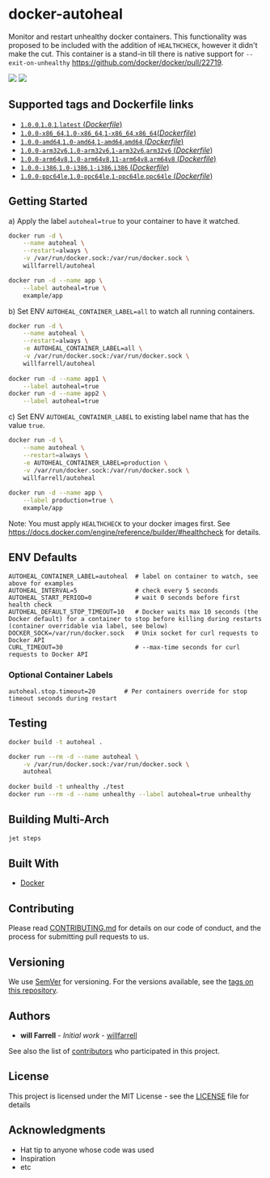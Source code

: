 # docker-autoheal

Monitor and restart unhealthy docker containers. 
This functionality was proposed to be included with the addition of `HEALTHCHECK`, however it didn't make the cut.
This container is a stand-in till there is native support for `--exit-on-unhealthy` https://github.com/docker/docker/pull/22719.

[![](https://img.shields.io/docker/pulls/willfarrell/autoheal.svg)](https://hub.docker.com/r/willfarrell/autoheal)  [![](https://images.microbadger.com/badges/image/willfarrell/autoheal.svg)](http://microbadger.com/images/willfarrell/autoheal)

## Supported tags and Dockerfile links
- [`1.0.0`,`1.0`,`1`,`latest` (*Dockerfile*)](https://github.com/willfarrell/docker-autoheal/blob/master/Dockerfile)
- [`1.0.0-x86_64`,`1.0-x86_64`,`1-x86_64`,`x86_64`(*Dockerfile*)](https://github.com/willfarrell/docker-autoheal/blob/master/Dockerfile)
- [`1.0.0-amd64`,`1.0-amd64`,`1-amd64`,`amd64` (*Dockerfile*)](https://github.com/willfarrell/docker-autoheal/blob/master/Dockerfile)
- [`1.0.0-arm32v6`,`1.0-arm32v6`,`1-arm32v6`,`arm32v6` (*Dockerfile*)](https://github.com/willfarrell/docker-autoheal/blob/master/Dockerfile)
- [`1.0.0-arm64v8`,`1.0-arm64v8`,`11-arm64v8`,`arm64v8` (*Dockerfile*)](https://github.com/willfarrell/docker-autoheal/blob/master/Dockerfile)
- [`1.0.0-i386`,`1.0-i386`,`1-i386`,`i386` (*Dockerfile*)](https://github.com/willfarrell/docker-autoheal/blob/master/Dockerfile)
- [`1.0.0-ppc64le`,`1.0-ppc64le`,`1-ppc64le`,`ppc64le` (*Dockerfile*)](https://github.com/willfarrell/docker-autoheal/blob/master/Dockerfile)

## Getting Started
a) Apply the label `autoheal=true` to your container to have it watched.

```bash
docker run -d \
    --name autoheal \
    --restart=always \
    -v /var/run/docker.sock:/var/run/docker.sock \
    willfarrell/autoheal

docker run -d --name app \
    --label autoheal=true \
    example/app
```

b) Set ENV `AUTOHEAL_CONTAINER_LABEL=all` to watch all running containers. 

```bash
docker run -d \
    --name autoheal \
    --restart=always \
    -e AUTOHEAL_CONTAINER_LABEL=all \
    -v /var/run/docker.sock:/var/run/docker.sock \
    willfarrell/autoheal
    
docker run -d --name app1 \
    --label autoheal=true
docker run -d --name app2 \
    --label autoheal=true
```

c) Set ENV `AUTOHEAL_CONTAINER_LABEL` to existing label name that has the value `true`.

```bash
docker run -d \
    --name autoheal \
    --restart=always \
    -e AUTOHEAL_CONTAINER_LABEL=production \
    -v /var/run/docker.sock:/var/run/docker.sock \
    willfarrell/autoheal
    
docker run -d --name app \
    --label production=true \
    example/app


```

Note: You must apply `HEALTHCHECK` to your docker images first. See https://docs.docker.com/engine/reference/builder/#healthcheck for details.

## ENV Defaults
```
AUTOHEAL_CONTAINER_LABEL=autoheal  # label on container to watch, see above for examples
AUTOHEAL_INTERVAL=5                # check every 5 seconds
AUTOHEAL_START_PERIOD=0            # wait 0 seconds before first health check
AUTOHEAL_DEFAULT_STOP_TIMEOUT=10   # Docker waits max 10 seconds (the Docker default) for a container to stop before killing during restarts (container overridable via label, see below)
DOCKER_SOCK=/var/run/docker.sock   # Unix socket for curl requests to Docker API
CURL_TIMEOUT=30                    # --max-time seconds for curl requests to Docker API
```

### Optional Container Labels
```
autoheal.stop.timeout=20        # Per containers override for stop timeout seconds during restart
```

## Testing
```bash
docker build -t autoheal .

docker run --rm -d --name autoheal \
    -v /var/run/docker.sock:/var/run/docker.sock \
    autoheal                                                                       
  
docker build -t unhealthy ./test  
docker run --rm -d --name unhealthy --label autoheal=true unhealthy 
```

## Building Multi-Arch
```bash
jet steps
```

## Built With
- [Docker](https://www.docker.com/)

## Contributing

Please read [CONTRIBUTING.md](docs/CONTRIBUTING.md) for details on our code of conduct, and the process for submitting pull requests to us.

## Versioning

We use [SemVer](http://semver.org/) for versioning. For the versions available, see the [tags on this repository](https://github.com/willfarrell/autoheal/tags). 

## Authors

* **will Farrell** - *Initial work* - [willfarrell](https://github.com/willfarrell)

See also the list of [contributors](https://github.com/your/project/contributors) who participated in this project.

## License

This project is licensed under the MIT License - see the [LICENSE](LICENSE) file for details

## Acknowledgments

* Hat tip to anyone whose code was used
* Inspiration
* etc

